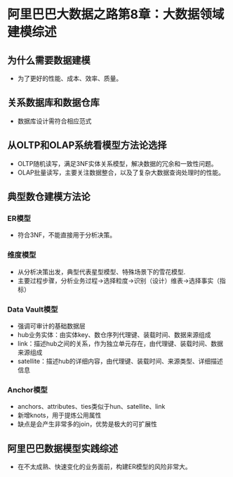 <head>
<link href = '../../css/notestyle.css' rel = 'stylesheet' type = 'text/css'>
</head>

# 阿里巴巴大数据之路第8章：大数据领域建模综述
## 为什么需要数据建模
* 为了更好的性能、成本、效率、质量。
## 关系数据库和数据仓库
* 数据库设计需符合相应范式
## 从OLTP和OLAP系统看模型方法论选择
* OLTP随机读写，满足3NF实体关系模型，解决数据的冗余和一致性问题。
* OLAP批量读写，主要关注数据整合，以及了复杂大数据查询处理时的性能。
## 典型数仓建模方法论
### ER模型
* 符合3NF，不能直接用于分析决策。
### 维度模型
* 从分析决策出发，典型代表星型模型、特殊场景下的雪花模型.
* 主要过程步骤，分析业务过程→选择粒度→识别（设计）维表→选择事实（指标）
### Data Vault模型
* 强调可审计的基础数据层
* hub业务实体：由实体key、数仓序列代理键、装载时间、数据来源组成
* link：描述hub之间的关系，作为独立单元存在，由代理键、装载时间、数据来源组成
* satellite：描述hub的详细内容，由代理键、装载时间、来源类型、详细描述信息
### Anchor模型
* anchors、attributes、ties类似于hun、satellite、link
* 新增knots，用于提炼公用属性
* 缺点是会产生非常多的join，优势是极大的可扩展性
## 阿里巴巴数据模型实践综述
* 在不太成熟、快速变化的业务面前，构建ER模型的风险非常大。

